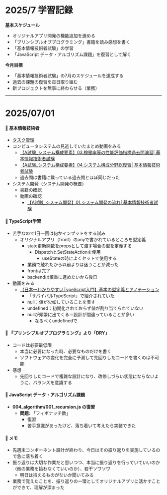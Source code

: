 # 2025/7 学習記録

**基本スケジュール**
*  オリジナルアプリ開発の機能追加を進める
*  「プリンシプルオブプログラミング」書籍を読み感想を書く
*  「基本情報技術者試験」の学習
*   「JavaScript データ・アルゴリズム課題」を復習として解く

**今月目標**

* 「基本情報技術者試験」の7月のスケジュールを達成する
* 過去の課題の復習を毎日取り組む
* 新プロジェクトを無事に終わらせる（業務）

***

# 2025/07/01
####  :seedling: 基本情報技術者
- [タスク管理](https://www.notion.so/20b0029c4d6c80ea943ae81d549c80d5?source=copy_link)
- コンピュータシステムの見逃していたまとめ動画をみる
  - [【A試験_システム構成要素】03.稼働率等の性能評価指標過去問演習| 基本情報技術者試験](https://www.youtube.com/watch?v=mUimTShkB3s&list=PLEuyFWEF8u0NgOQ2ACx-R-gDa6PmKC37_&index=3)
  - [【A試験_システム構成要素】04.システム構成分野総復習| 基本情報技術者試験](https://www.youtube.com/watch?v=2h2Zbxrr5xQ&list=PLEuyFWEF8u0NgOQ2ACx-R-gDa6PmKC37_&index=4)
  - 過去問は書籍に載っている過去問とほぼ同じだった
- システム開発（システム開発の概要）
  - 書籍の確認
  - 動画の確認
    - [【A試験_システム開発】01.システム開発の流れ| 基本情報技術者試験](https://www.youtube.com/watch?v=pWlHHH5wk24&list=PLEuyFWEF8u0PwCXllhQvU3gXP4gkdAhwG&index=1)

####  :seedling: TypeScript学習
- 苦手なので1日一回は何かインプットをする試み
  - オリジナルアプリ（front）のanyで書かれているところを型定義
    - state更新関数をpropsとして渡す場合の型を定義する
      - DispatchとSetStateActionを使用
        - useStateの時によくセットで使用する
    - 業務で触れたから以前よりは迷うことが減った
    - frontは完了
    - backendは慎重に進めたいから後日
- 動画をみる
  - [【日本一わかりやすいTypeScript入門】基本の型定義とアノテーション](https://www.youtube.com/watch?v=KQhyHHQrcic&list=PLX8Rsrpnn3IW0REXnTWQp79mxCvHkIrad&index=4)
    - 「サバイバルTypeScript」で紹介されていた
    - null：値が欠如していることを表す
    - undefined：初期化されておらず値が割り当てられていない
    - nullが頻繁に出てくる＝設計が間違っていることが多い
      - なるべくundefinedで

####  :seedling: 『プリンシプルオブプログラミング』より「DRY」
- コードは必要最低限
  - 本当に必要になった時、必要なものだけを書く
  - ソフトウェアの変化を完全に予測して先回りしたコードを書くのは不可能
- 感想
     - 先回りしたコードで複雑な設計になり、改修しづらい状態にならないように、バランスを意識する

#### :seedling: JavaScript データ・アルゴリズム課題
- **004_algorithm/001_recursion.js の復習**
     - **問題:** 「フィボナッチ数」
          - 復習
          - 苦手意識があったけど、落ち着いて考えたら実装できた

#### :seedling: **メモ**
- 先週末コンポーネント設計が終わり、今日はその振り返りを実施しているので急に落ち着く
- 振り返りは大切な作業だと思いつつ、本当に振り返りを行っていていいのか（他の業務を拾わなくていいのか）、若干ソワソワ
  - 明日は拾えるものがないか聞いてみる
- 業務で覚えたことを、振り返りの一環としてオリジナルアプリに活かすことができて、理解が深まった
